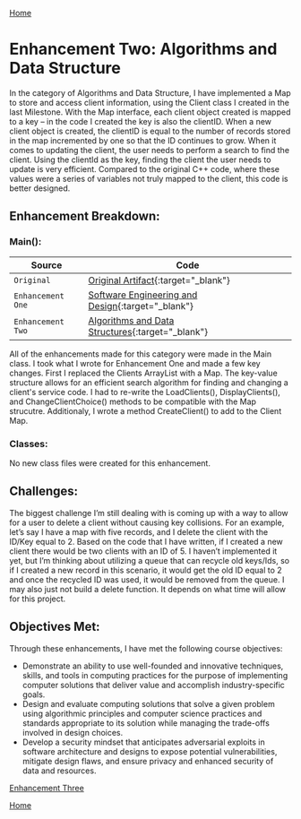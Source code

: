 [Home](index.md)
# Enhancement Two: Algorithms and Data Structure

In the category of Algorithms and Data Structure, I have implemented a Map to store and access client information, using the
Client class I created in the last Milestone. With the Map interface, each client object created is mapped to a key – in the 
code I created the key is also the clientID. When a new client object is created, the clientID is equal to the number of 
records stored in the map incremented by one so that the ID continues to grow. When it comes to updating the client, the user 
needs to perform a search to find the client. Using the clientId as the key, finding the client the user needs to update is 
very efficient. Compared to the original C++ code, where these values were a series of variables not truly mapped to the 
client, this code is better designed.

## Enhancement Breakdown:

### Main():
| Source                                | Code                                                                                                                                  |
| ------------------------------------- | ------------------------------------------------------------------------------------------------------------------------------------- |
| `Original`                            | [Original Artifact](/software_engineering_and_design/Project2_C++_CS410.cpp){:target="_blank"}                                        |
| `Enhancement One`                     | [Software Engineering and Design](/software_engineering_and_design/capstone/src/main/java/com/capstone/Main.java){:target="_blank"}   |
| `Enhancement Two`                     | [Algorithms and Data Structures](/algorithms_and_data_structures/capstone/src/main/java/com/capstone/Main.java){:target="_blank"}     |

All of the enhancements made for this category were made in the Main class. I took what I wrote for Enhancement One and made a few key changes. First I replaced the Clients ArrayList with a Map. The key-value structure allows for an efficient search algorithm for finding and changing a client's service code. I had to re-write the LoadClients(), DisplayClients(), and ChangeClientChoice() methods to be compatible with the Map strucutre. Additionaly, I wrote a method CreateClient() to add to the Client Map.

### Classes:
No new class files were created for this enhancement.

## Challenges:
The biggest challenge I’m still dealing with is coming up with a way to allow for a user to delete a client without causing key collisions. For an example, let’s say I have a map with five records, and I delete the client 
with the ID/Key equal to 2. Based on the code that I have written, if I created a new client there would be two clients with an ID of 5. I haven’t implemented it yet, but I’m thinking about utilizing a queue that can 
recycle old keys/Ids, so if I created a new record in this scenario, it would get the old ID equal to 2 and once the recycled ID was used, it would be removed from the queue. I may also just not build a delete function. 
It depends on what time will allow for this project. 

## Objectives Met:
Through these enhancements, I have met the following course objectives:

- Demonstrate an ability to use well-founded and innovative techniques, skills, and tools in computing practices for the purpose of implementing computer solutions that deliver value and accomplish industry-specific goals.
- Design and evaluate computing solutions that solve a given problem using algorithmic principles and computer science practices and standards appropriate to its solution while managing the trade-offs involved in design choices.  
- Develop a security mindset that anticipates adversarial exploits in software architecture and designs to expose potential vulnerabilities, mitigate design flaws, and ensure privacy and enhanced security of data and resources.  

[Enhancement Three](enhancement_three.md)

[Home](index.md)
